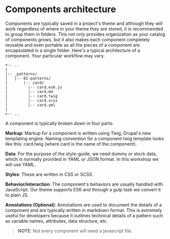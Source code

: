 # Components architecture

Components are typically saved in a project's theme and although they will work regardless of where in your theme they are stored, it is recommended to group them in folders. This not only provides organization as your catalog of components grows, but it also makes each component completely reusable and even portable as all the pieces of a component are encapsulated in a single folder. Here's a typical architecture of a component. Your particular workflow may vary.

```text
+-- ..
|
|-- _patterns/
|   |-- 01-patterns/
|       |-- card/
|         |-- card.es6.js
|         |-- card.md
|         |-- card.twig
|         |-- card.scss
|         |-- card.yml
|
+-- ..
```

A component is typically broken down in four parts:

**Markup**: Markup for a component is written using Twig, Drupal's new templating engine. Naming convention for a component twig template looks like this: card.twig \(where card is the name of the component\).

**Data**: For the purpose of the style-guide, we need dummy or stock data, which is normally provided in YAML or JSON format. In this workshop we will use YAML.

**Styles**: These are written in CSS or SCSS.

**Behavior/interaction**: The component's behaviors are usually handled with JavaScript. Our theme supports ES6 and through a gulp task we convert it to plain JS.

**Annotations \(Optional\)**: Annotations are used to document the details of a component and are typically written in markdown format. This is extremely useful for developers because it outlines technical details of a pattern such as variable names, attributes, data structure, etc.

> **NOTE**: Not every component will need a javascript file.

